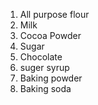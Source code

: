 1. All purpose flour
2. Milk
3. Cocoa Powder
4. Sugar
5. Chocolate
6. suger syrup 
7. Baking powder
8. Baking soda